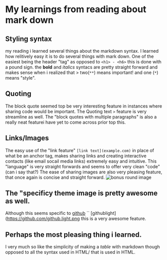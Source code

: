 # My learnings from reading about mark down

## Styling syntax
my reading i learned several things about the markdown syntax.
I learned how relitively easy it is to do several things with mark down. One of the easiest being the header "tag" as opposed to `` <h1> - <h6> `` this is done with a pound sign.
the **bold** and *italics* syntacs are pretty straight forward and makes sense when i realized that > two(``**``) means important! and one (``*``) means "style".

## Quoting
The block quote seemed top be very interesting feature in instances where sharing code would be important. The Quoting text ``>`` feature is very streamline as well.
The "block quotes with multiple paragraphs" is also a really neat featurei have yet to come across prior top this.

## Links/Images 
The easy use of the "link feature" ``[link text](example.com)`` in place of what be an anchor tag, makes sharing links and creating interactive contacts (like email socail media links) extremely easy and intuitive. This "language" is very straight forwards and seems to offer very clean "code"(can i say that?)
The ease of sharing images are also very pleasing feature, that once again is concise and straight forward.
![bonus round image](https://user-images.githubusercontent.com/99520664/165210146-6e5b5c21-6cff-448b-8510-1b95fe7f7cf5.jpeg)

## The "specificy theme image is pretty awesome as well.
Although this seems specific to [github](https://www.github.com) `` [githublight](https://github.com/github.light.png this is a very awesome feature.

## Perhaps the most pleasing thing i learned.
I very much so like the simplicity of making a *table* with markdown though opposed to all  the syntax used in HTML/
that is used in HTML.


     
